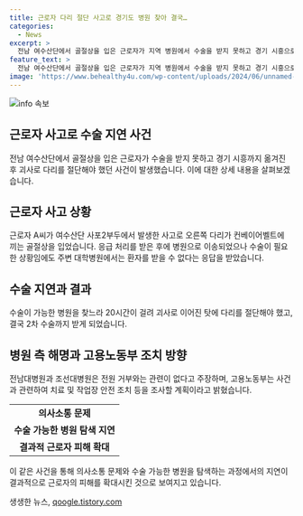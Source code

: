 ```yaml
---
title: 근로자 다리 절단 사고로 경기도 병원 찾아 결국…
categories:
  - News
excerpt: >
  전남 여수산단에서 골절상을 입은 근로자가 지역 병원에서 수술을 받지 못하고 경기 시흥으로 옮겨진 뒤 20시간 후에야 수술을 받았다. 골절로 인해 괴사가 진행돼 다리를 절단하는 결과가 나왔으며, 전남대병원과 조선대병원은 환자를 받을 수 없다는 답변을 한 것으로 전해졌다. 이에 대해 고용노동부 관계자가 사고 발생과 관련한 안전조치를 조사할 예정이라고 밝혔다. A씨와 가족은 제때 치료를 받지 못한 책임을 물고 있다. (단어수: 89)
feature_text: >
  전남 여수산단에서 골절상을 입은 근로자가 지역 병원에서 수술을 받지 못하고 경기 시흥으로 옮겨진 뒤 20시간 후에야 수술을 받았다. 골절로 인해 괴사가 진행돼 다리를 절단하는 결과가 나왔으며, 전남대병원과 조선대병원은 환자를 받을 수 없다는 답변을 한 것으로 전해졌다. 이에 대해 고용노동부 관계자가 사고 발생과 관련한 안전조치를 조사할 예정이라고 밝혔다. A씨와 가족은 제때 치료를 받지 못한 책임을 물고 있다. (단어수: 89)
image: 'https://www.behealthy4u.com/wp-content/uploads/2024/06/unnamed-file.png'
---
```


<p><img src="https://www.behealthy4u.com/wp-content/uploads/2024/06/unnamed-file.png" alt="info 속보" /></p>

<h2 data-ke-size="size26">근로자 사고로 수술 지연 사건</h2>

<p data-ke-size="size16">전남 여수산단에서 골절상을 입은 근로자가 수술을 받지 못하고 경기 시흥까지 옮겨진 후 괴사로 다리를 절단해야 했던 사건이 발생했습니다. 이에 대한 상세 내용을 살펴보겠습니다.</p>

<h2 data-ke-size="size24">근로자 사고 상황</h2>

<p data-ke-size="size16">근로자 A씨가 여수산단 사포2부두에서 발생한 사고로 오른쪽 다리가 컨베이어벨트에 끼는 골절상을 입었습니다. 응급 처리를 받은 후에 병원으로 이송되었으나 수술이 필요한 상황임에도 주변 대학병원에서는 환자를 받을 수 없다는 응답을 받았습니다.</p>

<h2 data-ke-size="size24">수술 지연과 결과</h2>

<p data-ke-size="size16">수술이 가능한 병원을 찾느라 20시간이 걸려 괴사로 이어진 탓에 다리를 절단해야 했고, 결국 2차 수술까지 받게 되었습니다.</p>

<h2 data-ke-size="size24">병원 측 해명과 고용노동부 조치 방향</h2>

<p data-ke-size="size16">전남대병원과 조선대병원은 전원 거부와는 관련이 없다고 주장하며, 고용노동부는 사건과 관련하여 치료 및 작업장 안전 조치 등을 조사할 계획이라고 밝혔습니다.</p>

<table>
<tbody>
<tr>
<td style="text-align: center; height: 17px;"><b>의사소통 문제</b></td>
</tr>
<tr>
<td style="text-align: center; height: 17px;"><b>수술 가능한 병원 탐색 지연</b></td>
</tr>
<tr>
<td style="text-align: center; height: 17px;"><b>결과적 근로자 피해 확대</b></td>
</tr>
<tr>
</tbody>
</table>

<p data-ke-size="size16">이 같은 사건을 통해 의사소통 문제와 수술 가능한 병원을 탐색하는 과정에서의 지연이 결과적으로 근로자의 피해를 확대시킨 것으로 보여지고 있습니다.</p>
생생한 뉴스, <a href="https://qoogle.tistory.com" rel="dofollow">qoogle.tistory.com</a>


